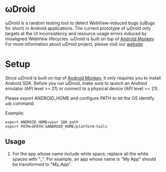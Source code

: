 # ωDroid
ωDroid is a random testing tool to detect WebView-induced bugs (ωBugs for short) in Android applications. The current prototype of ωDroid only targets at the UI inconsistency and resource usage errors induced by misaligned WebView lifecycles. ωDroid is built on top of [Android Monkey](https://developer.android.com/studio/test/monkey). For more information about ωDroid project, please visit our [website](http://home.cse.ust.hk/~jhuao/wDroid.html).

# Setup
Since ωDroid is built on top of [Android Monkey](https://developer.android.com/studio/test/monkey), it only requires you to install Android SDK. Before you run ωDroid, make sure to launch an Android emulator (API level >= 21) or connect to a physical device (API level >= 21).

Please export ANDROID_HOME and configure PATH to let the OS identify `adb` command.

Example:

`export ANDROID_HOME=your SDK path`  
`export PATH=$PATH:$ANDROID_HOME/platform-tools`


## Usage
1. For the app whose name include while space, replace all the white spaces with "_". For example, an app whose name is "My App" should be transformed to  "My_App".
